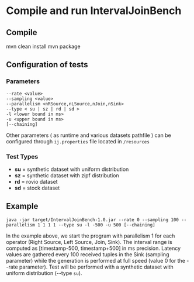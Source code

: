 # Compile and run IntervalJoinBench

## Compile
mvn clean install
mvn package

## Configuration of tests

### Parameters
```
--rate <value>
--sampling <value>
--parallelism <nRSource,nLSource,nJoin,nSink>
--type < su | sz | rd | sd >
-l <lower bound in ms>
-u <upper bound in ms>
[--chaining]
```
Other parameters ( as runtime and various datasets pathfile ) can be configured through `ij.properties` file located in `/resources`

### Test Types

- **su** = synthetic dataset with uniform distribution
- **sz** = synthetic dataset with zipf distribution
- **rd** = rovio dataset
- **sd** = stock dataset


## Example
``java -jar target/IntervalJoinBench-1.0.jar --rate 0 --sampling 100 --parallelism 1 1 1 1 --type su -l -500 -u 500 [--chaining] ``

In the example above, we start the program with parallelism 1 for each operator (Right Source, Left Source, Join, Sink). The interval range is computed as [timestamp-500, timestamp+500] in ms precision. Latency values are gathered every 100 received tuples in the Sink (sampling parameter) while the generation is performed at full speed (value 0 for the --rate parameter). Test will be performed with a synthetic dataset with uniform distribution (--type `su`).
